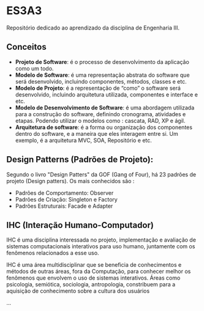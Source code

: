 # ES3A3 
Repositório dedicado ao aprendizado da disciplina de Engenharia III. 

<h2>Conceitos</h2>

* <strong>Projeto de Software</strong>: é o processo de desenvolvimento da aplicação como um todo.
* <strong>Modelo de Software</strong>: é uma representação abstrata do software que será desenvolvido,  incluindo componentes, métodos, classes e etc.
* <strong>Modelo de Projeto</strong>: é a representação de “como” o software será desenvolvido, incluindo arquitetura utilizada, componentes e interface e etc. 
* <strong>Modelo de Desenvolvimento de Software</strong>: é uma abordagem utilizada para a construção do software, definindo cronograma, atividades e etapas. Podendo utilizar o modelos como : cascata, RAD, XP e ágil. 
* <strong>Arquitetura de software</strong>: é a forma ou organização dos componentes dentro do software, e a maneira que eles interagem entre si. Um exemplo, é a arquitetura MVC, SOA, Repositório e etc.

<Strong><h2>Design Patterns (Padrões de Projeto):</h2></strong> 

Segundo o livro "Design Patters" da GOF (Gang of Four), há 23 padrões de projeto (Design patters). Os mais conhecidos são :
- Padrões de Comportamento: Observer
- Padrões de Criação: Singleton e Factory
- Padrões Estruturais: Facade e Adapter

<strong><h2> IHC (Interação Humano-Computador)</h2></strong>
<p>IHC é uma disciplina interessada no projeto, implementação e avaliação de sistemas computacionais interativos para uso humano, juntamente com os fenômenos relacionados a esse uso.</p>

<p>IHC é uma área multidisciplinar que se beneficia de conhecimentos e métodos de outras áreas, fora da Computação, para conhecer melhor os fenômenos que envolvem o uso de sistemas interativos. Áreas como psicologia, semiótica, sociologia, antropologia, constribuem para a aquisição de conhecimento sobre a cultura dos usuários</p>

...
